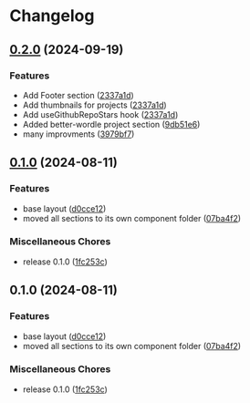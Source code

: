 # Changelog

## [0.2.0](https://github.com/LooLzzz/portfolio/compare/v0.1.0...v0.2.0) (2024-09-19)


### Features

* Add Footer section ([2337a1d](https://github.com/LooLzzz/portfolio/commit/2337a1d23c2ae77402b2fc0e57a16da95d1e8a09))
* Add thumbnails for projects ([2337a1d](https://github.com/LooLzzz/portfolio/commit/2337a1d23c2ae77402b2fc0e57a16da95d1e8a09))
* Add useGithubRepoStars hook ([2337a1d](https://github.com/LooLzzz/portfolio/commit/2337a1d23c2ae77402b2fc0e57a16da95d1e8a09))
* Added better-wordle project section ([9db51e6](https://github.com/LooLzzz/portfolio/commit/9db51e6f10c4993137d12906a27c0a96ac0e03c8))
* many improvments ([3979bf7](https://github.com/LooLzzz/portfolio/commit/3979bf749f633a5d9c8e2ec1add1f608826be411))

## [0.1.0](https://github.com/LooLzzz/portfolio/compare/v0.1.0...v0.1.0) (2024-08-11)


### Features

* base layout ([d0cce12](https://github.com/LooLzzz/portfolio/commit/d0cce12a1612567948cbec288f990f8b87da3e59))
* moved all sections to its own component folder ([07ba4f2](https://github.com/LooLzzz/portfolio/commit/07ba4f20ff20f7299da6be8ecba1e1ec376820ff))


### Miscellaneous Chores

* release 0.1.0 ([1fc253c](https://github.com/LooLzzz/portfolio/commit/1fc253c60a86e91d003c0edf516657726a2f1b35))

## 0.1.0 (2024-08-11)


### Features

* base layout ([d0cce12](https://github.com/LooLzzz/portfolio/commit/d0cce12a1612567948cbec288f990f8b87da3e59))
* moved all sections to its own component folder ([07ba4f2](https://github.com/LooLzzz/portfolio/commit/07ba4f20ff20f7299da6be8ecba1e1ec376820ff))


### Miscellaneous Chores

* release 0.1.0 ([1fc253c](https://github.com/LooLzzz/portfolio/commit/1fc253c60a86e91d003c0edf516657726a2f1b35))
